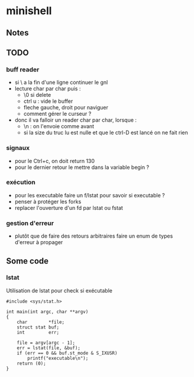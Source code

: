 # minishell

## Notes

## TODO

### buff reader
- si \ a la fin d'une ligne continuer le gnl
- lecture char par char puis :
	- \0 si delete
	- ctrl u : vide le buffer
	- fleche gauche, droit pour naviguer
	- comment gérer le curseur ?
- donc il va falloir un reader char par char, lorsque :
	- \n : on l'envoie comme avant
	- si la size du truc lu est nulle et que le ctrl-D est lancé on ne fait rien

### signaux
- pour le Ctrl+c, on doit return 130
- pour le dernier retour le mettre dans la variable begin ?

### exécution
- pour les executable faire un f/lstat pour savoir si executable ?
- penser à protéger les forks
- replacer l'ouverture d'un fd par lstat ou fstat

### gestion d'erreur
- plutôt que de faire des retours arbitraires faire un enum de types d'erreur à propager

## Some code

### lstat
Utilisation de lstat pour check si exécutable
```
#include <sys/stat.h>

int	main(int argc, char **argv)
{
	char		*file;
	struct stat	buf;
	int			err;

	file = argv[argc - 1];
	err = lstat(file, &buf);
	if (err == 0 && buf.st_mode & S_IXUSR)
		printf("executable\n");
	return (0);
}
```
